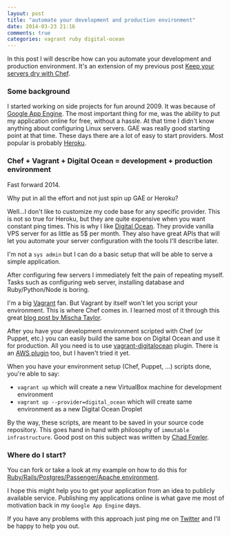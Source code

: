 ```yaml
---
layout: post
title: "automate your development and production environment"
date: 2014-03-23 21:16
comments: true
categories: vagrant ruby digital-ocean
---
```


In this post I will describe how can you automate your development and production environment. It's an extension of my previous post [Keep your servers dry with Chef](http://zigomir.github.io/blog/2014/01/05/keep-your-servers-dry-with-chef/).

### Some background

I started working on side projects for fun around 2009. It was because of [Google App Engine](https://developers.google.com/appengine/). The most important thing for me, was the ability to put my application online for free, without a hassle. At that time I didn't know anything about configuring Linux servers. GAE was really good starting point at that time. These days there are a lot of easy to start providers. Most popular is probably [Heroku](https://www.heroku.com/).

### Chef + Vagrant + Digital Ocean = development + production environment

Fast forward 2014. 

Why put in all the effort and not just spin up GAE or Heroku?

Well...I don't like to customize my code base for any specific provider. This is not so true for Heroku, but they are quite expensive when you want constant ping times. This is why I like [Digital Ocean](https://www.digitalocean.com/). They provide vanilla VPS server for as little as 5$ per month. They also have great APIs that will let you automate your server configuration with the tools I'll describe later.


I'm not a `sys admin` but I can do a basic setup that will be able to serve a simple application.

After configuring few servers I immediately felt the pain of repeating myself. Tasks such as configuring web server, installing database and Ruby/Python/Node is boring.

I'm a big [Vagrant](http://www.vagrantup.com/) fan. But Vagrant by itself won't let you script your environment. This is where Chef comes in. I learned most of it through this great [blog post by Mischa Taylor](http://misheska.com/blog/2013/06/16/getting-started-writing-chef-cookbooks-the-berkshelf-way/).

After you have your development environment scripted with Chef (or Puppet, etc.) you can easily build the same box on Digital Ocean and use it for production. All you need is to use [vagrant-digitalocean](https://github.com/smdahlen/vagrant-digitalocean) plugin. There is an [AWS plugin](https://github.com/mitchellh/vagrant-aws) too, but I haven't tried it yet.

When you have your environment setup (Chef, Puppet, ...) scripts done, you're able to say:

- `vagrant up` which will create a new VirtualBox machine for development environment
- `vagrant up --provider=digital_ocean` which will create same environment as a new Digital Ocean Droplet

By the way, these scripts, are meant to be saved in your source code repository. This goes hand in hand with philosophy of `immutable infrastructure`. Good post on this subject was written by [Chad Fowler](http://chadfowler.com/blog/2013/06/23/immutable-deployments/).

### Where do I start?

You can fork or take a look at my example on how to do this for 
[Ruby/Rails/Postgres/Passenger/Apache environment](https://github.com/zigomir/do_ruby).

I hope this might help you to get your application from an idea to publicly available service. Publishing my applications online is what gave me most of motivation back in my `Google App Engine` days.

If you have any problems with this approach just ping me on [Twitter](https://twitter.com/zigomir) and I'll be happy to help you out.